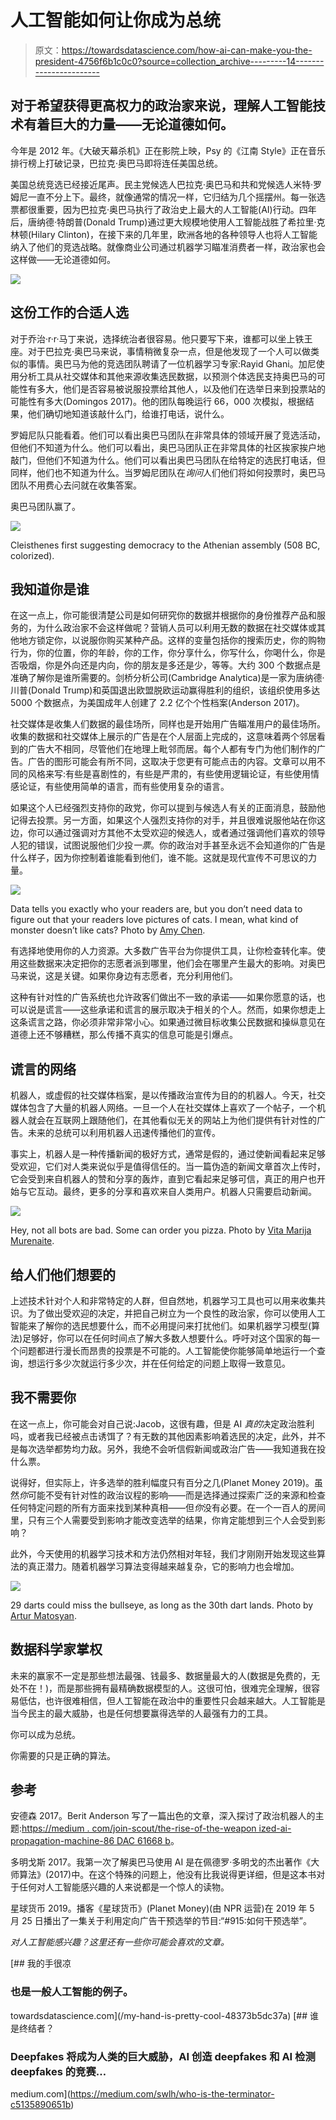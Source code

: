 # 人工智能如何让你成为总统

> 原文：<https://towardsdatascience.com/how-ai-can-make-you-the-president-4756f6b1c0c0?source=collection_archive---------14----------------------->

## 对于希望获得更高权力的政治家来说，理解人工智能技术有着巨大的力量——无论道德如何。

今年是 2012 年。《大破天幕杀机》正在影院上映，Psy 的《江南 Style》正在音乐排行榜上打破记录，巴拉克·奥巴马即将连任美国总统。

美国总统竞选已经接近尾声。民主党候选人巴拉克·奥巴马和共和党候选人米特·罗姆尼一直不分上下。最终，就像通常的情况一样，它归结为几个摇摆州。每一张选票都很重要，因为巴拉克·奥巴马执行了政治史上最大的人工智能(AI)行动。四年后，唐纳德·特朗普(Donald Trump)通过更大规模地使用人工智能战胜了希拉里·克林顿(Hilary Clinton)，在接下来的几年里，欧洲各地的各种领导人也将人工智能纳入了他们的竞选战略。就像商业公司通过机器学习瞄准消费者一样，政治家也会这样做——无论道德如何。

![](img/d62b7d6ac50296c280e9d36c6ce4a520.png)

## **这份工作的合适人选**

对于乔治·r·r·马丁来说，选择统治者很容易。他只要写下来，谁都可以坐上铁王座。对于巴拉克·奥巴马来说，事情稍微复杂一点，但是他发现了一个人可以做类似的事情。奥巴马为他的竞选团队聘请了一位机器学习专家:Rayid Ghani。加尼使用分析工具从社交媒体和其他来源收集选民数据，以预测个体选民支持奥巴马的可能性有多大，他们是否容易被说服投票给其他人，以及他们在选举日来到投票站的可能性有多大(Domingos 2017)。他的团队每晚运行 66，000 次模拟，根据结果，他们确切地知道该敲什么门，给谁打电话，说什么。

罗姆尼队只能看着。他们可以看出奥巴马团队在非常具体的领域开展了竞选活动，但他们不知道为什么。他们可以看出，奥巴马团队正在非常具体的社区挨家挨户地敲门，但他们不知道为什么。他们可以看出奥巴马团队在给特定的选民打电话，但同样，他们也不知道为什么。当罗姆尼团队在*询问*人们他们将如何投票时，奥巴马团队不用费心去问就在收集答案。

奥巴马团队赢了。

![](img/e2e7e7303337ab8197cd2bc959020013.png)

Cleisthenes first suggesting democracy to the Athenian assembly (508 BC, colorized).

## **我知道你是谁**

在这一点上，你可能很清楚公司是如何研究你的数据并根据你的身份推荐产品和服务的，为什么政治家不会这样做呢？营销人员可以利用无数的数据在社交媒体或其他地方锁定你，以说服你购买某种产品。这样的变量包括你的搜索历史，你的购物行为，你的位置，你的年龄，你的工作，你分享什么，你写什么，你喝什么，你是否吸烟，你是外向还是内向，你的朋友是多还是少，等等。大约 300 个数据点是准确了解你是谁所需要的。剑桥分析公司(Cambridge Analytica)是一家为唐纳德·川普(Donald Trump)和英国退出欧盟脱欧运动赢得胜利的组织，该组织使用多达 5000 个数据点，为美国成年人创建了 2.2 亿个个性档案(Anderson 2017)。

社交媒体是收集人们数据的最佳场所，同样也是开始用广告瞄准用户的最佳场所。收集的数据和社交媒体上展示的广告是在个人层面上完成的，这意味着两个邻居看到的广告大不相同，尽管他们在地理上毗邻而居。每个人都有专门为他们制作的广告。广告的图形可能会有所不同，这取决于您更有可能点击的内容。文章可以用不同的风格来写:有些是喜剧性的，有些是严肃的，有些使用逻辑论证，有些使用情感论证，有些使用简单的语言，而有些使用复杂的语言。

如果这个人已经强烈支持你的政党，你可以提到与候选人有关的正面消息，鼓励他记得去投票。另一方面，如果这个人强烈支持你的对手，并且很难说服他站在你这边，你可以通过强调对方其他不太受欢迎的候选人，或者通过强调他们喜欢的领导人犯的错误，试图说服他们少投*一票*。你的政治对手甚至永远不会知道你的广告是什么样子，因为你控制着谁能看到他们，谁不能。这就是现代宣传不可思议的力量。

![](img/0b70b37179b5c2204f738e32e3ca2f4f.png)

Data tells you exactly who your readers are, but you don’t need data to figure out that your readers love pictures of cats. I mean, what kind of monster doesn’t like cats? Photo by [Amy Chen](https://unsplash.com/@spdumb2025?utm_source=unsplash&utm_medium=referral&utm_content=creditCopyText).

有选择地使用你的人力资源。大多数广告平台为你提供工具，让你检查转化率。使用这些数据来决定把你的志愿者派到哪里，他们会在哪里产生最大的影响。对奥巴马来说，这是关键。如果你身边有志愿者，充分利用他们。

这种有针对性的广告系统也允许政客们做出不一致的承诺——如果你愿意的话，也可以说是谎言——这些承诺和谎言的展示取决于相关的个人。然而，如果你想走上这条谎言之路，你必须非常非常小心。如果通过微目标收集公民数据和操纵意见在道德上还不够糟糕，那么传播不真实的信息可能是引爆点。

## 谎言的网络

机器人，或虚假的社交媒体档案，是以传播政治宣传为目的的机器人。今天，社交媒体包含了大量的机器人网络。一旦一个人在社交媒体上喜欢了一个帖子，一个机器人就会在互联网上跟随他们，在其他看似无关的网站上为他们提供有针对性的广告。未来的总统可以利用机器人迅速传播他们的宣传。

事实上，机器人是一种传播新闻的极好方式，通常是假的，通过使新闻看起来足够受欢迎，它们对人类来说似乎是值得信任的。当一篇伪造的新闻文章首次上传时，它会受到来自机器人的赞和分享的轰炸，直到它看起来足够可信，真正的用户也开始与它互动。最终，更多的分享和喜欢来自人类用户。机器人只需要启动新闻。

![](img/2ab8ed3e0dff33d15c6b8282a006707f.png)

Hey, not all bots are bad. Some can order you pizza. Photo by [Vita Marija Murenaite](https://unsplash.com/@runningvita).

## **给人们他们想要的**

上述技术针对个人和非常特定的人群，但自然地，机器学习工具也可以用来收集共识。为了做出受欢迎的决定，并把自己树立为一个良性的政治家，你可以使用人工智能来了解你的选民想要什么，而不必用提问来打扰他们。如果机器学习模型(算法)足够好，你可以在任何时间点了解大多数人想要什么。呼吁对这个国家的每一个问题都进行漫长而昂贵的投票是不可能的。人工智能使你能够简单地运行一个查询，想运行多少次就运行多少次，并在任何给定的问题上取得一致意见。

## **我不需要你**

在这一点上，你可能会对自己说:Jacob，这很有趣，但是 AI *真的*决定政治胜利吗，或者我已经被点击诱饵了？有无数的其他因素影响着选民的决定，此外，并不是每次选举都势均力敌。另外，我绝不会听信假新闻或政治广告——我知道我在投什么票。

说得好，但实际上，许多选举的胜利幅度只有百分之几(Planet Money 2019)。虽然*你*可能不受有针对性的政治议程的影响——而是选择通过探索广泛的来源和检查任何特定问题的所有方面来找到某种真相——但*你*没有必要。在一个一百人的房间里，只有三个人需要受到影响才能改变选举的结果，你肯定能想到三个人会受到影响？

此外，今天使用的机器学习技术和方法仍然相对年轻，我们才刚刚开始发现这些算法的真正潜力。随着机器学习算法变得越来越复杂，它的影响力也会增加。

![](img/5c27fba247959815691a427c2fa6b780.png)

29 darts could miss the bullseye, as long as the 30th dart lands. Photo by [Artur Matosyan](https://unsplash.com/@artmatters).

## **数据科学家掌权**

未来的赢家不一定是那些想法最强、钱最多、数据量最大的人(数据是免费的，无处不在！)，而是那些拥有最精确数据模型的人。这很可怕，很难完全理解，很容易低估，也许很难相信，但人工智能在政治中的重要性只会越来越大。人工智能是当今民主的最大威胁，也是任何想要赢得选举的人最强有力的工具。

你可以成为总统。

你需要的只是正确的算法。

## 参考

安德森 2017。Berit Anderson 写了一篇出色的文章，深入探讨了政治机器人的主题:[https://medium . com/join-scout/the-rise-of-the-weapon ized-ai-propagation-machine-86 DAC 61668 b](https://medium.com/join-scout/the-rise-of-the-weaponized-ai-propaganda-machine-86dac61668b)。

多明戈斯 2017。我第一次了解奥巴马使用 AI 是在佩德罗·多明戈的杰出著作《大师算法》(2017)中。在这个特殊的问题上，他没有比我说得更详细，但是这本书对于任何对人工智能感兴趣的人来说都是一个惊人的读物。

星球货币 2019。播客《星球货币》(Planet Money)(由 NPR 运营)在 2019 年 5 月 25 日播出了一集关于利用定向广告干预选举的节目:“#915:如何干预选举”。

*对人工智能感兴趣？这里还有一些你可能会喜欢的文章。*

[](/my-hand-is-pretty-cool-48373b5dc37a) [## 我的手很凉

### 也是一般人工智能的例子。

towardsdatascience.com](/my-hand-is-pretty-cool-48373b5dc37a) [](https://medium.com/swlh/who-is-the-terminator-c5135890651b) [## 谁是终结者？

### Deepfakes 将成为人类的巨大威胁，AI 创造 deepfakes 和 AI 检测 deepfakes 的竞赛…

medium.com](https://medium.com/swlh/who-is-the-terminator-c5135890651b)